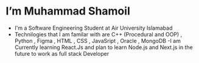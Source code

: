 # I’m Muhammad Shamoil
- I'm a Software Engineering Student at Air University Islamabad
- Technilogies that I am familar with are C++ (Procedural and OOP) , Python , Figma , HTML , CSS , JavaSript , Oracle , MongoDB
-I am Currently learning React.Js and plan to learn Node.js and Next.js in the future to work as full stack Developer
